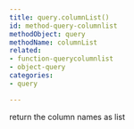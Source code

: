 ```yaml
---
title: query.columnList()
id: method-query-columnlist
methodObject: query
methodName: columnList
related:
- function-querycolumnlist
- object-query
categories:
- query

---
```


return the column names as list